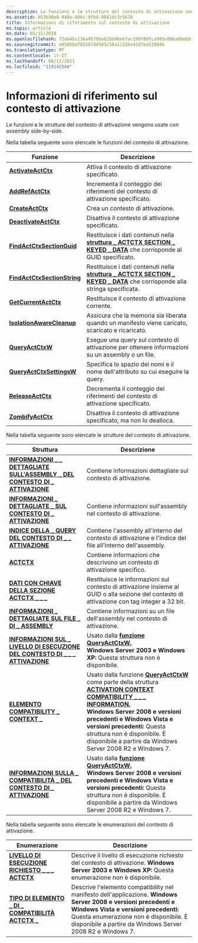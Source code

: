 ```yaml
---
description: Le funzioni e le strutture del contesto di attivazione vengono usate con assembly side-by-side.
ms.assetid: b53b30e0-948e-406c-9fb4-9681dc3c5670
title: Informazioni di riferimento sul contesto di attivazione
ms.topic: article
ms.date: 05/31/2018
ms.openlocfilehash: 72eb4bc136a95766a62bb96e67ac198f88fca905c60ba98e6bf922ce65a36389
ms.sourcegitcommit: e858bbe701567d4583c50a11326e42d7ea51804b
ms.translationtype: MT
ms.contentlocale: it-IT
ms.lasthandoff: 08/11/2021
ms.locfileid: "119142584"
---
```

# <a name="activation-context-reference"></a>Informazioni di riferimento sul contesto di attivazione

Le funzioni e le strutture del contesto di attivazione vengono usate con assembly side-by-side.

Nella tabella seguente sono elencate le funzioni del contesto di attivazione.



| Funzione                                                   | Descrizione                                                                                                                                             |
|------------------------------------------------------------|---------------------------------------------------------------------------------------------------------------------------------------------------------|
| [**ActivateActCtx**](/windows/desktop/api/Winbase/nf-winbase-activateactctx)                   | Attiva il contesto di attivazione specificato.                                                                                                             |
| [**AddRefActCtx**](/windows/desktop/api/Winbase/nf-winbase-addrefactctx)                       | Incrementa il conteggio dei riferimenti del contesto di attivazione specificato.                                                                                     |
| [**CreateActCtx**](/windows/desktop/api/Winbase/nf-winbase-createactctxa)                       | Crea un contesto di attivazione.                                                                                                                          |
| [**DeactivateActCtx**](/windows/desktop/api/Winbase/nf-winbase-deactivateactctx)               | Disattiva il contesto di attivazione specificato.                                                                                                           |
| [**FindActCtxSectionGuid**](/windows/desktop/api/Winbase/nf-winbase-findactctxsectionguid)     | Restituisce i dati contenuti nella [**struttura \_ ACTCTX SECTION \_ KEYED \_ DATA**](/windows/win32/api/winbase/ns-winbase-actctx_section_keyed_data) che corrisponde al GUID specificato.   |
| [**FindActCtxSectionString**](/windows/desktop/api/Winbase/nf-winbase-findactctxsectionstringa) | Restituisce i dati contenuti nella [**struttura \_ ACTCTX SECTION \_ KEYED \_ DATA**](/windows/win32/api/winbase/ns-winbase-actctx_section_keyed_data) che corrisponde alla stringa specificata. |
| [**GetCurrentActCtx**](/windows/desktop/api/Winbase/nf-winbase-getcurrentactctx)               | Restituisce il contesto di attivazione corrente.                                                                                                                 |
| [**IsolationAwareCleanup**](/previous-versions/windows/desktop/legacy/aa375204(v=vs.85))     | Assicura che la memoria sia liberata quando un manifesto viene caricato, scaricato e ricaricato.                                                                         |
| [**QueryActCtxW**](/windows/desktop/api/Winbase/nf-winbase-queryactctxw)                       | Esegue una query sul contesto di attivazione per ottenere informazioni su un assembly o un file.                                                                               |
| [**QueryActCtxSettingsW**](/windows/desktop/api/Winbase/nf-winbase-queryactctxsettingsw)       | Specifica lo spazio dei nomi e il nome dell'attributo su cui eseguire la query.                                                                      |
| [**ReleaseActCtx**](/windows/desktop/api/Winbase/nf-winbase-releaseactctx)                     | Decrementa il conteggio dei riferimenti del contesto di attivazione specificato.                                                                                     |
| [**ZombifyActCtx**](/windows/desktop/api/Winbase/nf-winbase-zombifyactctx)                     | Disattiva il contesto di attivazione specificato, ma non lo dealloca.                                                                               |



 

Nella tabella seguente sono elencate le strutture del contesto di attivazione.



| Struttura                                                                                                        | Descrizione                                                                                                                                                                                                                                                                                                                                                                                  |
|------------------------------------------------------------------------------------------------------------------|----------------------------------------------------------------------------------------------------------------------------------------------------------------------------------------------------------------------------------------------------------------------------------------------------------------------------------------------------------------------------------------------|
| [**INFORMAZIONI \_ \_ DETTAGLIATE SULL'ASSEMBLY \_ DEL CONTESTO DI \_ ATTIVAZIONE**](/windows/desktop/api/Winnt/ns-winnt-activation_context_assembly_detailed_information) | Contiene informazioni dettagliate sul contesto di attivazione.                                                                                                                                                                                                                                                                                                                                  |
| [**INFORMAZIONI \_ DETTAGLIATE \_ SUL CONTESTO DI \_ ATTIVAZIONE**](/windows/desktop/api/Winnt/ns-winnt-activation_context_detailed_information)                    | Contiene informazioni sull'assembly nel contesto di attivazione.                                                                                                                                                                                                                                                                                                                           |
| [**INDICE DELLA \_ QUERY DEL CONTESTO DI \_ \_ ATTIVAZIONE**](/windows/desktop/api/Winnt/ns-winnt-activation_context_query_index)                                      | Contiene l'assembly all'interno del contesto di attivazione e l'indice del file all'interno dell'assembly.                                                                                                                                                                                                                                                                                           |
| [**ACTCTX**](/windows/win32/api/winbase/ns-winbase-actctxa)                                                                                     | Contiene informazioni che descrivono un contesto di attivazione specifico.                                                                                                                                                                                                                                                                                                                           |
| [**DATI CON CHIAVE DELLA SEZIONE ACTCTX \_ \_ \_**](/windows/win32/api/winbase/ns-winbase-actctx_section_keyed_data)                                            | Restituisce le informazioni sul contesto di attivazione insieme al GUID o alla sezione del contesto di attivazione con tag integer a 32 bit.                                                                                                                                                                                                                                                                   |
| [**INFORMAZIONI \_ DETTAGLIATE SUL FILE \_ DI \_ ASSEMBLY**](/windows/desktop/api/Winnt/ns-winnt-assembly_file_detailed_information)                              | Contiene informazioni su un file dell'assembly nel contesto di attivazione.                                                                                                                                                                                                                                                                                                                 |
| [**INFORMAZIONI SUL \_ LIVELLO DI ESECUZIONE DEL CONTESTO DI \_ \_ \_ ATTIVAZIONE**](/windows/desktop/api/Winnt/ns-winnt-activation_context_run_level_information)                 | Usato dalla [**funzione QueryActCtxW.**](/windows/desktop/api/Winbase/nf-winbase-queryactctxw)<br/> **Windows Server 2003 e Windows XP:** Questa struttura non è disponibile.<br/>                                                                                                                                                                                                                                    |
| [**ELEMENTO COMPATIBILITY \_ CONTEXT \_**](/windows/desktop/api/Winnt/ns-winnt-compatibility_context_element)                                         | Usato dalla funzione [**QueryActCtxW**](/windows/desktop/api/Winbase/nf-winbase-queryactctxw) come parte della struttura [**ACTIVATION CONTEXT COMPATIBILITY \_ \_ \_ INFORMATION.**](/windows/desktop/api/Winnt/ns-winnt-activation_context_compatibility_information) <br/> **Windows Server 2008 e versioni precedenti e Windows Vista e versioni precedenti:** Questa struttura non è disponibile. È disponibile a partire da Windows Server 2008 R2 e Windows 7.<br/> |
| [**INFORMAZIONI SULLA \_ COMPATIBILITÀ \_ DEL CONTESTO DI \_ ATTIVAZIONE**](/windows/desktop/api/Winnt/ns-winnt-activation_context_compatibility_information)          | Usato dalla [**funzione QueryActCtxW.**](/windows/desktop/api/Winbase/nf-winbase-queryactctxw)<br/> **Windows Server 2008 e versioni precedenti e Windows Vista e versioni precedenti:** Questa struttura non è disponibile. È disponibile a partire da Windows Server 2008 R2 e Windows 7.<br/>                                                                                                                                   |



 

Nella tabella seguente sono elencate le enumerazioni del contesto di attivazione.

| Enumerazione                                                                       | Descrizione                                                                                                                                                                                                                                            |
|-----------------------------------------------------------------------------------|--------------------------------------------------------------------------------------------------------------------------------------------------------------------------------------------------------------------------------------------------------|
| [**LIVELLO DI ESECUZIONE RICHIESTO \_ \_ \_ ACTCTX**](/windows/desktop/api/Winnt/ne-winnt-actctx_requested_run_level)               | Descrive il livello di esecuzione richiesto del contesto di attivazione. **Windows Server 2003 e Windows XP:** Questa enumerazione non è disponibile.<br/>                                                                                                      |
| [**TIPO DI ELEMENTO \_ DI \_ COMPATIBILITÀ ACTCTX \_**](/windows/desktop/api/Winnt/ne-winnt-actctx_compatibility_element_type) | Descrive l'elemento compatibility nel manifesto dell'applicazione. **Windows Server 2008 e versioni precedenti e Windows Vista e versioni precedenti:** Questa enumerazione non è disponibile. È disponibile a partire da Windows Server 2008 R2 e Windows 7.<br/> |



 

 

